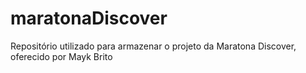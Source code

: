 # maratonaDiscover
Repositório utilizado para armazenar o projeto da Maratona Discover, oferecido por Mayk Brito
